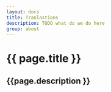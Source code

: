 ```yaml
---
layout: docs
title: Tranlastions
description: TODO what do we do here
group: about
---
```


# {{ page.title }}
## {{page.description }}
